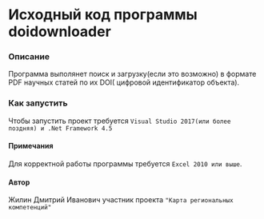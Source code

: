 # Исходный код программы doidownloader
### Описание
Программа выполянет поиск и загрузку(если это возможно) в формате PDF научных статей по их DOI(
цифровой идентификатор объекта).
### Как запустить
Чтобы запустить проект требуется `Visual Studio 2017(или более поздняя) и .Net Framework 4.5`
#### Примечания
Для корректной работы программы требуется `Excel 2010 или выше`.
#### Автор
Жилин Дмитрий Иванович участник проекта `"Карта региональных компетенций"`
